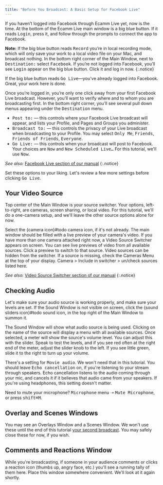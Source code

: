 ```yaml
---
title: "Before You Broadcast: A Basic Setup for Facebook Live"
---
```


If you haven’t logged into Facebook through Ecamm Live yet, now is the time. At the bottom of the Ecamm Live main window is a big blue button. If it reads <samp class="blue">Login</samp>, press it, and follow through the prompts to connect the app to Facebook.

**Note:** If the big blue button reads <samp class="blue">Record</samp> you’re in local recording mode, which will only save your work to a local video file on your Mac, and broadcast nothing. In the bottom right corner of the Main Window, next to <samp>Destination:</samp> select <samp>Facebook</samp>. If you’re not logged into Facebook, you’ll see <samp class="blue">Login</samp> appear on the big blue button. Click it and log in now.
{:.notice}

If the big blue button reads <samp class="blue">Go Live</samp>—you’ve already logged into Facebook. Great, your work here is done.

Once you’re logged in, you’re only one click away from your first Facebook Live broadcast. However, you’ll want to verify where and to whom you are broadcasting first. In the bottom right corner, you’ll see several pull down menus appearing under the <samp>Destination</samp> menu.

* <samp>Post to:</samp> — this controls where your Facebook Live broadcast will appear, and lists your Profile, and Pages and Groups you administer.
* <samp>Broadcast to:</samp> — this controls the privacy of your Live broadcast when broadcasting to your Profile. You may select <samp>Only Me</samp>, <samp>Friends</samp>, <samp>Friends of Friends</samp>, <samp>Everyone</samp>. 
* <samp>Go Live:</samp> — this controls when your broadcast will post to Facebook. Your choices are <samp>Now</samp> and <samp>New Scheduled Live…</samp> For this tutorial, we'll use <samp>Now</samp>.

_See also:_ [Facebook Live section of our manual](../../ecamm-live-manual/006-broadcast-to-facebook)
{:.notice}

Set these options to your liking. Let's review a few more settings before clicking <samp class="blue">Go Live</samp>.


## Your Video Source

Top center of the Main Window is your source switcher. Your options, left-to-right, are cameras, screen sharing, or local video. For this tutorial, we'll do a one-camera setup, and we'll leave the other source options alone for now.

Select the {camera icon}#todo camera icon, if it's not already. The main window should be filled with a live preview of your camera's video. If you have more than one camera attached right now, a Video Source Switcher appears on screen. You can see live previews of video from all available sources. Click a preview to switch to that source. Video sources can be hidden from the switcher. If a source is missing, check the Cameras Menu at the top of your display. Camera > Include in switcher > un/check sources listed here. 

_See also:_ [Video Source Switcher section of our manual](../../ecamm-live-manual/004-source-modes/#video-source-switcher)
{:.notice}

## Checking Audio

Let's make sure your audio source is working properly, and make sure your levels are set. If the Sound Window is not visible on screen, click the {sound sliders icon}#todo sound icon, in the top right of the Main Window to summon it.

The Sound Window will show what audio source is being used. Clicking on the name of the source will display a menu with all available sources. Once selected, a meter will show the source's volume level. You can adjust this with the slider. Speak to test the levels, and if you see red often at the right end of the meter, adjust the slider knob to the left. If you see little green, slide it to the right to turn up your volume.

There's a setting for <samp>Movie audio</samp>. We won't need that in this tutorial. You should leave <samp>Echo cancellation</samp> on, if you're listening to your stream through speakers. Echo cancellation listens to the audio coming through your mic, and cancels it if it believes that audio came from your speakers. If you're using headphones, this setting doesn't matter.

Need to mute your microphone? <samp>Microphone</samp> menu ➝ <samp>Mute Microphone</samp>, or press <kbd>shift</kbd><kbd title="command">⌘</kbd><kbd>M</kbd>.

## Overlay and Scenes Windows

You may see an Overlays Window and a Scenes Window. We won't use these until the end of this tutorial [your second broadcast](../005-second-broadcast-overlays-scenes). You may safely close these for now, if you wish.

## Comments and Reactions Window

While you're broadcasting, if someone in your audience comments or clicks a reaction icon (thumbs up, angry face, etc.) you'll see a running tally of them here. Place this window somewhere convenient. We'll look at it again shortly.